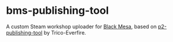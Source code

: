 # bms-publishing-tool
A custom Steam workshop uploader for [Black Mesa](https://store.steampowered.com/app/362890/Black_Mesa), based on [p2-publishing-tool](https://github.com/Trico-Everfire/p2-publishing-tool) by Trico-Everfire.